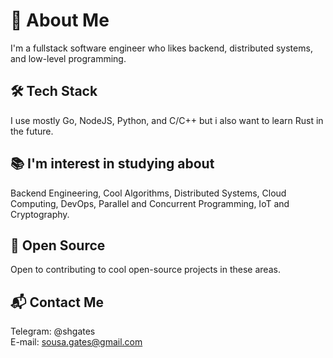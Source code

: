 <!---
shgates/shgates is a ✨ special ✨ repository because its `README.md` (this file) appears on your GitHub profile.
You can click the Preview link to take a look at your changes.
--->

# 👋 About Me

I'm a fullstack software engineer who likes backend, distributed systems, and low-level programming.

## 🛠️ Tech Stack 
I use mostly Go, NodeJS, Python, and C/C++ but i also want to learn Rust in the future.

## 📚 I'm interest in studying about

Backend Engineering, Cool Algorithms, Distributed Systems, Cloud Computing, DevOps, Parallel and Concurrent Programming, IoT and Cryptography.

## 🌱 Open Source

Open to contributing to cool open-source projects in these areas.

## 📬 Contact Me
Telegram: @shgates \
E-mail: sousa.gates@gmail.com
